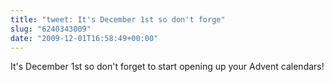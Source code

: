 ```yaml
---
title: "tweet: It's December 1st so don't forge"
slug: "6240343009"
date: "2009-12-01T16:58:49+00:00"
---
```

It's December 1st so don't forget to start opening up your Advent calendars!